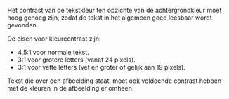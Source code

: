 <!-- @license CC0-1.0 -->

Het contrast van de tekstkleur ten opzichte van de achtergrondkleur moet hoog genoeg zijn, zodat de tekst in het algemeen goed leesbaar wordt gevonden.

De eisen voor kleurcontrast zijn:

- 4,5:1 voor normale tekst.
- 3:1 voor grotere letters (vanaf 24 pixels).
- 3:1 voor vette letters (vet en groter of gelijk aan 19 pixels).

Tekst die over een afbeelding staat, moet ook voldoende contrast hebben met de kleuren in de afbeelding er omheen.
